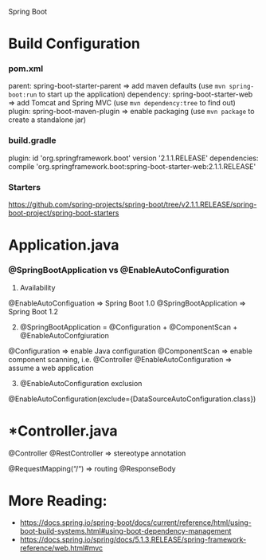 Spring Boot

# Build Configuration

### pom.xml

parent: spring-boot-starter-parent => add maven defaults (use `mvn spring-boot:run` to start up the application)
dependency: spring-boot-starter-web => add Tomcat and Spring MVC (use `mvn dependency:tree` to find out)
plugin: spring-boot-maven-plugin => enable packaging (use `mvn package` to create a standalone jar)

### build.gradle

plugin: id 'org.springframework.boot' version '2.1.1.RELEASE'
dependencies: compile 'org.springframework.boot:spring-boot-starter-web:2.1.1.RELEASE'

### Starters

https://github.com/spring-projects/spring-boot/tree/v2.1.1.RELEASE/spring-boot-project/spring-boot-starters



# Application.java

### @SpringBootApplication vs @EnableAutoConfiguration

1. Availability 

@EnableAutoConfiguation => Spring Boot 1.0
@SpringBootApplication => Spring Boot 1.2

2. @SpringBootApplication = @Configuration + @ComponentScan + @EnableAutoConfgiuration

@Configuration => enable Java configuration
@ComponentScan => enable component scanning, i.e. @Controller
@EnableAutoConfiguration => assume a web application 

3. @EnableAutoConfiguration exclusion

@EnableAutoConfiguration(exclude={DataSourceAutoConfiguration.class})



# *Controller.java

@Controller
@RestController => stereotype annotation

@RequestMapping(“/“) => routing
@ResponseBody



# More Reading:

- https://docs.spring.io/spring-boot/docs/current/reference/html/using-boot-build-systems.html#using-boot-dependency-management
- https://docs.spring.io/spring/docs/5.1.3.RELEASE/spring-framework-reference/web.html#mvc